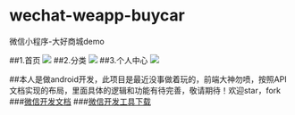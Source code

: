 # wechat-weapp-buycar
微信小程序-大好商城demo

##1.首页
![](./demo.png)
##2.分类
![](./demo4.png)
##3.个人中心
![](./demo3.png)


##本人是做android开发，此项目是最近没事做着玩的，前端大神勿喷，按照API文档实现的布局，里面具体的逻辑和功能有待完善，敬请期待！欢迎star，fork
###[微信开发文档](https://mp.weixin.qq.com/debug/wxadoc/dev/api/?t=1475052047016)
###[微信开发工具下载](https://mp.weixin.qq.com/debug/wxadoc/dev/devtools/download.html?t=1475052055364)
